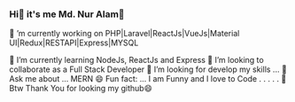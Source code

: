 ### Hi👋 it's me Md. Nur Alam👋

🔭 ’m currently working on PHP|Laravel|ReactJs|VueJs|Material UI|Redux|RESTAPI|Express|MYSQL

🌱 I’m currently learning NodeJs, ReactJs and Express
👯 I’m looking to collaborate as a Full Stack Developer
🤔 I’m looking for develop my skills ...
💬 Ask me about ... MERN
😄 Fun fact: ... I am Funny and I love to Code 
.
.
.
.
.
👋 Btw Thank You for looking my github😄
